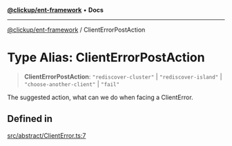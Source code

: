 [**@clickup/ent-framework**](../README.md) • **Docs**

***

[@clickup/ent-framework](../globals.md) / ClientErrorPostAction

# Type Alias: ClientErrorPostAction

> **ClientErrorPostAction**: `"rediscover-cluster"` \| `"rediscover-island"` \| `"choose-another-client"` \| `"fail"`

The suggested action, what can we do when facing a ClientError.

## Defined in

[src/abstract/ClientError.ts:7](https://github.com/clickup/ent-framework/blob/master/src/abstract/ClientError.ts#L7)

